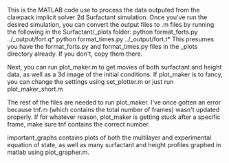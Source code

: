 This is the MATLAB code use to process the data outputed from the clawpack implicit solver 2d Surfactant simulation. Once you've run the desired simulation, you can convert the output files to .m files by running the following in the Surfactant/_plots folder:
  python format_forts.py ../_output/fort.q*
  python format_times.py ../_output/fort.t*
This presumes you have the format_forts.py and format_times.py files in the _plots directory already. If you don't, copy them there.

Next, you can run 
plot_maker.m 
to get movies of both surfactant and height data, as well as a 3d image of the initial conditions. If plot_maker is to fancy, you can change the settings using 
set_plotter.m
or just run
plot_maker_short.m

The rest of the files are needed to run plot_maker. I've once gotten an error because tnf.m (which contains the total number of frames) wasn't updated properly. If for whatever reason, plot_maker is getting stuck after a specific frame, make sure tnf contains the correct number.

important_graphs contains plots of both the multilayer and experimental equation of state, as well as many surfactant and height profiles graphed in matlab using plot_grapher.m. 
